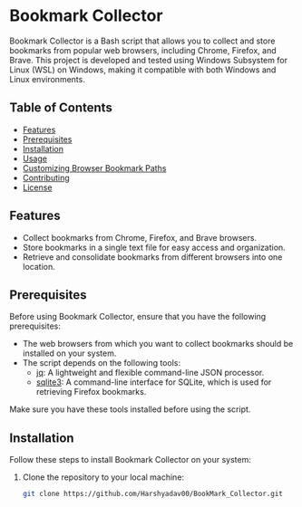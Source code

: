 # Bookmark Collector

Bookmark Collector is a Bash script that allows you to collect and store bookmarks from popular web browsers, including Chrome, Firefox, and Brave. This project is developed and tested using Windows Subsystem for Linux (WSL) on Windows, making it compatible with both Windows and Linux environments.

## Table of Contents
- [Features](#features)
- [Prerequisites](#prerequisites)
- [Installation](#installation)
- [Usage](#usage)
- [Customizing Browser Bookmark Paths](#customizing-browser-bookmark-paths)
- [Contributing](#contributing)
- [License](#license)

## Features

- Collect bookmarks from Chrome, Firefox, and Brave browsers.
- Store bookmarks in a single text file for easy access and organization.
- Retrieve and consolidate bookmarks from different browsers into one location.

## Prerequisites

Before using Bookmark Collector, ensure that you have the following prerequisites:

- The web browsers from which you want to collect bookmarks should be installed on your system.
- The script depends on the following tools:
  - [jq](https://stedolan.github.io/jq/): A lightweight and flexible command-line JSON processor.
  - [sqlite3](https://www.sqlite.org/index.html): A command-line interface for SQLite, which is used for retrieving Firefox bookmarks.
  
Make sure you have these tools installed before using the script.

## Installation

Follow these steps to install Bookmark Collector on your system:

1. Clone the repository to your local machine:

   ```bash
   git clone https://github.com/Harshyadav00/BookMark_Collector.git
